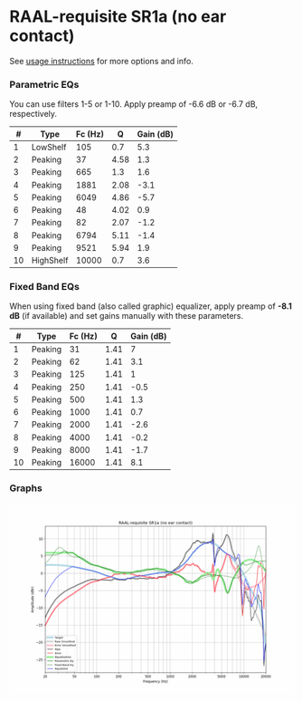 # RAAL-requisite SR1a (no ear contact)
See [usage instructions](https://github.com/jaakkopasanen/AutoEq#usage) for more options and info.

### Parametric EQs
You can use filters 1-5 or 1-10. Apply preamp of -6.6 dB or -6.7 dB, respectively.

|   # | Type      |   Fc (Hz) |    Q |   Gain (dB) |
|-----|-----------|-----------|------|-------------|
|   1 | LowShelf  |       105 | 0.7  |         5.3 |
|   2 | Peaking   |        37 | 4.58 |         1.3 |
|   3 | Peaking   |       665 | 1.3  |         1.6 |
|   4 | Peaking   |      1881 | 2.08 |        -3.1 |
|   5 | Peaking   |      6049 | 4.86 |        -5.7 |
|   6 | Peaking   |        48 | 4.02 |         0.9 |
|   7 | Peaking   |        82 | 2.07 |        -1.2 |
|   8 | Peaking   |      6794 | 5.11 |        -1.4 |
|   9 | Peaking   |      9521 | 5.94 |         1.9 |
|  10 | HighShelf |     10000 | 0.7  |         3.6 |

### Fixed Band EQs
When using fixed band (also called graphic) equalizer, apply preamp of **-8.1 dB** (if available) and set gains manually with these parameters.

|   # | Type    |   Fc (Hz) |    Q |   Gain (dB) |
|-----|---------|-----------|------|-------------|
|   1 | Peaking |        31 | 1.41 |         7   |
|   2 | Peaking |        62 | 1.41 |         3.1 |
|   3 | Peaking |       125 | 1.41 |         1   |
|   4 | Peaking |       250 | 1.41 |        -0.5 |
|   5 | Peaking |       500 | 1.41 |         1.3 |
|   6 | Peaking |      1000 | 1.41 |         0.7 |
|   7 | Peaking |      2000 | 1.41 |        -2.6 |
|   8 | Peaking |      4000 | 1.41 |        -0.2 |
|   9 | Peaking |      8000 | 1.41 |        -1.7 |
|  10 | Peaking |     16000 | 1.41 |         8.1 |

### Graphs
![](./RAAL-requisite%20SR1a%20(no%20ear%20contact).png)
